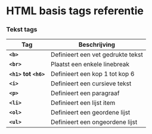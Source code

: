 HTML basis tags referentie
==========================

### Tekst tags

| Tag                  | Beschrijving                              |
| -------------------  | ----------------------------------------  |
| **`<b>`** | Definieert een vet gedrukte tekst |
| **`<br>`** | Plaatst een enkele linebreak |
| **`<h1>` tot `<h6>`** | Definieert een kop 1 tot kop 6 |
| **`<i>`** | Definieert een cursieve tekst |
| **`<p>`** | Definieert een paragraaf |
| **`<li>`** | Definieert een lijst item |
| **`<ol>`** | Definieert een geordene lijst |
| **`<ul>`** | Definieert een ongeordene lijst |
